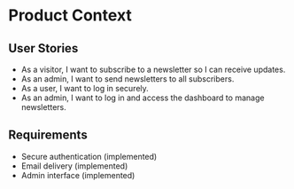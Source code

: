 # Product Context

## User Stories
- As a visitor, I want to subscribe to a newsletter so I can receive updates.
- As an admin, I want to send newsletters to all subscribers.
- As a user, I want to log in securely.
- As an admin, I want to log in and access the dashboard to manage newsletters.

## Requirements
- Secure authentication (implemented)
- Email delivery (implemented)
- Admin interface (implemented)




